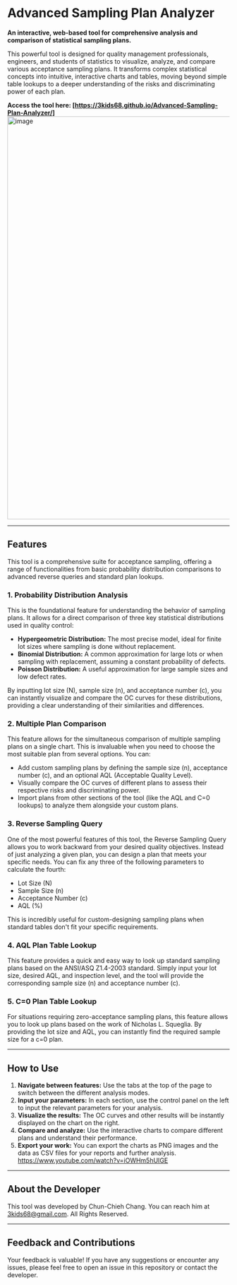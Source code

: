 # Advanced Sampling Plan Analyzer

**An interactive, web-based tool for comprehensive analysis and comparison of statistical sampling plans.**

This powerful tool is designed for quality management professionals, engineers, and students of statistics to visualize, analyze, and compare various acceptance sampling plans. It transforms complex statistical concepts into intuitive, interactive charts and tables, moving beyond simple table lookups to a deeper understanding of the risks and discriminating power of each plan.

**Access the tool here: [https://3kids68.github.io/Advanced-Sampling-Plan-Analyzer/]**
<img width="1107" height="911" alt="image" src="https://github.com/user-attachments/assets/263d2134-7431-4488-94f2-c6f5861ab896" />

---

## Features

This tool is a comprehensive suite for acceptance sampling, offering a range of functionalities from basic probability distribution comparisons to advanced reverse queries and standard plan lookups.

### 1. Probability Distribution Analysis

This is the foundational feature for understanding the behavior of sampling plans. It allows for a direct comparison of three key statistical distributions used in quality control:

*   **Hypergeometric Distribution:** The most precise model, ideal for finite lot sizes where sampling is done without replacement.
*   **Binomial Distribution:** A common approximation for large lots or when sampling with replacement, assuming a constant probability of defects.
*   **Poisson Distribution:** A useful approximation for large sample sizes and low defect rates.

By inputting lot size (N), sample size (n), and acceptance number (c), you can instantly visualize and compare the OC curves for these distributions, providing a clear understanding of their similarities and differences.

### 2. Multiple Plan Comparison

This feature allows for the simultaneous comparison of multiple sampling plans on a single chart. This is invaluable when you need to choose the most suitable plan from several options. You can:

*   Add custom sampling plans by defining the sample size (n), acceptance number (c), and an optional AQL (Acceptable Quality Level).
*   Visually compare the OC curves of different plans to assess their respective risks and discriminating power.
*   Import plans from other sections of the tool (like the AQL and C=0 lookups) to analyze them alongside your custom plans.

### 3. Reverse Sampling Query

One of the most powerful features of this tool, the Reverse Sampling Query allows you to work backward from your desired quality objectives. Instead of just analyzing a given plan, you can design a plan that meets your specific needs. You can fix any three of the following parameters to calculate the fourth:

*   Lot Size (N)
*   Sample Size (n)
*   Acceptance Number (c)
*   AQL (%)

This is incredibly useful for custom-designing sampling plans when standard tables don't fit your specific requirements.

### 4. AQL Plan Table Lookup

This feature provides a quick and easy way to look up standard sampling plans based on the ANSI/ASQ Z1.4-2003 standard. Simply input your lot size, desired AQL, and inspection level, and the tool will provide the corresponding sample size (n) and acceptance number (c).

### 5. C=0 Plan Table Lookup

For situations requiring zero-acceptance sampling plans, this feature allows you to look up plans based on the work of Nicholas L. Squeglia. By providing the lot size and AQL, you can instantly find the required sample size for a c=0 plan.

---

## How to Use

1.  **Navigate between features:** Use the tabs at the top of the page to switch between the different analysis modes.
2.  **Input your parameters:** In each section, use the control panel on the left to input the relevant parameters for your analysis.
3.  **Visualize the results:** The OC curves and other results will be instantly displayed on the chart on the right.
4.  **Compare and analyze:** Use the interactive charts to compare different plans and understand their performance.
5.  **Export your work:** You can export the charts as PNG images and the data as CSV files for your reports and further analysis.
https://www.youtube.com/watch?v=iOWHm5hUIGE
---

## About the Developer

This tool was developed by Chun-Chieh Chang. You can reach him at 3kids68@gmail.com. All Rights Reserved.

---

## Feedback and Contributions

Your feedback is valuable! If you have any suggestions or encounter any issues, please feel free to open an issue in this repository or contact the developer.
